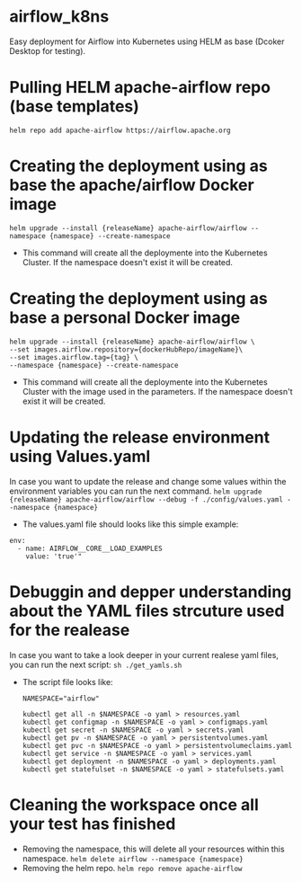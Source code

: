 # airflow_k8ns
Easy deployment for Airflow into Kubernetes using HELM as base (Dcoker Desktop for testing).


# Pulling HELM apache-airflow repo  (base templates)
    helm repo add apache-airflow https://airflow.apache.org

# Creating the deployment using as base the apache/airflow Docker image
    helm upgrade --install {releaseName} apache-airflow/airflow --namespace {namespace} --create-namespace 
  
  * This command will create all the deploymente into the Kubernetes Cluster. If the namespace doesn't exist it will be created.

# Creating the deployment using as base a personal Docker image
    helm upgrade --install {releaseName} apache-airflow/airflow \
    --set images.airflow.repository={dockerHubRepo/imageName}\
    --set images.airflow.tag={tag} \
    --namespace {namespace} --create-namespace
    
  * This command will create all the deploymente into the Kubernetes Cluster with the image used in the parameters. If the namespace doesn't exist it will be created.

# Updating the release environment using Values.yaml
In case you want to update the release and change some values within the environment variables you can run the next command.
  ```helm upgrade {releaseName} apache-airflow/airflow --debug -f ./config/values.yaml --namespace {namespace}```

  * The values.yaml file should looks like this simple example:
    
  ```
  env:
    - name: AIRFLOW__CORE__LOAD_EXAMPLES
      value: 'true'"
  ```

# Debuggin and depper understanding about the YAML files strcuture used for the realease
In case you want to take a look deeper in your current realese yaml files, you can run the next script:
  ```sh ./get_yamls.sh```
* The script file looks like:
  ```
  NAMESPACE="airflow"

  kubectl get all -n $NAMESPACE -o yaml > resources.yaml
  kubectl get configmap -n $NAMESPACE -o yaml > configmaps.yaml
  kubectl get secret -n $NAMESPACE -o yaml > secrets.yaml
  kubectl get pv -n $NAMESPACE -o yaml > persistentvolumes.yaml
  kubectl get pvc -n $NAMESPACE -o yaml > persistentvolumeclaims.yaml
  kubectl get service -n $NAMESPACE -o yaml > services.yaml
  kubectl get deployment -n $NAMESPACE -o yaml > deployments.yaml
  kubectl get statefulset -n $NAMESPACE -o yaml > statefulsets.yaml
  ```

# Cleaning the workspace once all your test has finished
* Removing the namespace, this will delete all your resources within this namespace.
  ```helm delete airflow --namespace {namespace}```
* Removing the helm repo.
  ```helm repo remove apache-airflow```

